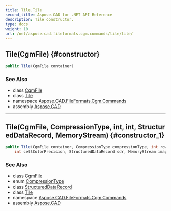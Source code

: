 ```yaml
---
title: Tile.Tile
second_title: Aspose.CAD for .NET API Reference
description: Tile constructor. 
type: docs
weight: 10
url: /net/aspose.cad.fileformats.cgm.commands/tile/tile/
---
```

## Tile(CgmFile) {#constructor}

```csharp
public Tile(CgmFile container)
```

### See Also

* class [CgmFile](../../../aspose.cad.fileformats.cgm/cgmfile/)
* class [Tile](../)
* namespace [Aspose.CAD.FileFormats.Cgm.Commands](../../tile/)
* assembly [Aspose.CAD](../../../)

---

## Tile(CgmFile, CompressionType, int, int, StructuredDataRecord, MemoryStream) {#constructor_1}

```csharp
public Tile(CgmFile container, CompressionType compressionType, int rowPaddingIndicator, 
    int cellColorPrecision, StructuredDataRecord sdr, MemoryStream image)
```

### See Also

* class [CgmFile](../../../aspose.cad.fileformats.cgm/cgmfile/)
* enum [CompressionType](../../../aspose.cad.fileformats.cgm.enums/compressiontype/)
* class [StructuredDataRecord](../../../aspose.cad.fileformats.cgm.classes/structureddatarecord/)
* class [Tile](../)
* namespace [Aspose.CAD.FileFormats.Cgm.Commands](../../tile/)
* assembly [Aspose.CAD](../../../)


